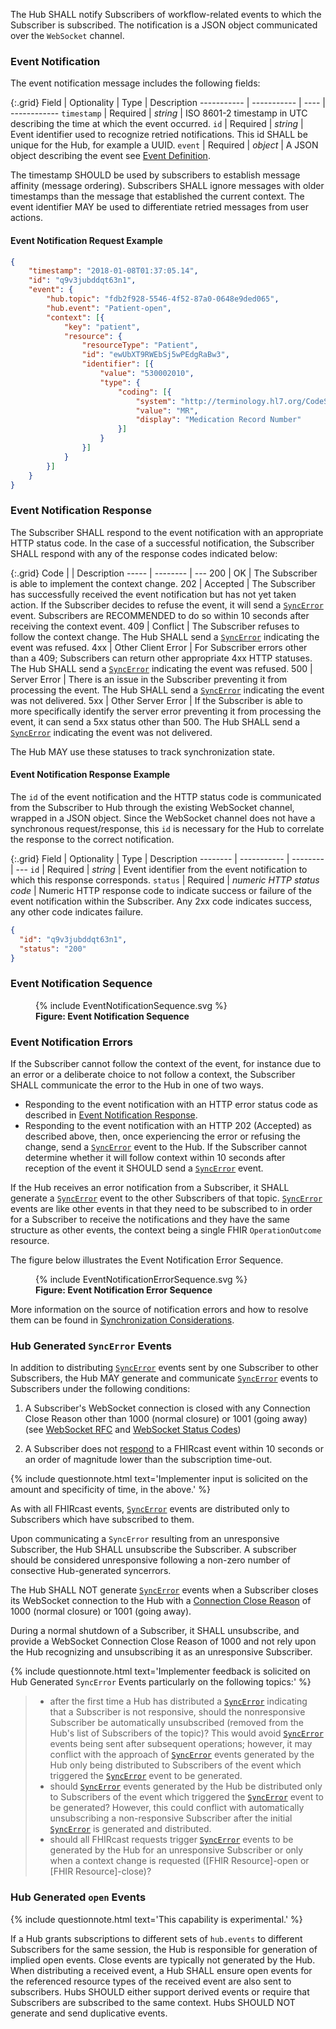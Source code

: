 The Hub SHALL notify Subscribers of workflow-related events to which the Subscriber is subscribed. The notification is a JSON object communicated over the `WebSocket` channel.

### Event Notification

The event notification message includes the following fields:

{:.grid}
Field       | Optionality | Type | Description
----------- | ----------- | ---- | ------------
`timestamp` | Required    | *string* | ISO 8601-2 timestamp in UTC describing the time at which the event occurred.
`id`        | Required    | *string* | Event identifier used to recognize retried notifications. This id SHALL be unique for the Hub, for example a UUID.
`event`     | Required    | *object* | A JSON object describing the event see [Event Definition](2-3-Events.html).

The timestamp SHOULD be used by subscribers to establish message affinity (message ordering). Subscribers SHALL ignore messages with older timestamps than the message that established the current context. The event identifier MAY be used to differentiate retried messages from user actions.

#### Event Notification Request Example

```json
{
	"timestamp": "2018-01-08T01:37:05.14",
	"id": "q9v3jubddqt63n1",
	"event": {
		"hub.topic": "fdb2f928-5546-4f52-87a0-0648e9ded065",
		"hub.event": "Patient-open",
		"context": [{
			"key": "patient",
			"resource": {
				"resourceType": "Patient",
				"id": "ewUbXT9RWEbSj5wPEdgRaBw3",
				"identifier": [{
					"value": "530002010",
					"type": {
						"coding": [{
							"system": "http://terminology.hl7.org/CodeSystem/v2-0203",
							"value": "MR",
							"display": "Medication Record Number"
						}]
					}
				}]
			}
		}]
	}
}
```

### Event Notification Response

The Subscriber SHALL respond to the event notification with an appropriate HTTP status code. In the case of a successful notification, the Subscriber SHALL respond with any of the response codes indicated below:

{:.grid}
Code  |          | Description
----- | -------- | ---
200   | OK       | The Subscriber is able to implement the context change.
202   | Accepted | The Subscriber has successfully received the event notification but has not yet taken action. If the Subscriber decides to refuse the event, it will send a [`SyncError`](3-2-1-SyncError.html) event. Subscribers are RECOMMENDED to do so within 10 seconds after receiving the context event.
409   | Conflict | The Subscriber refuses to follow the context change. The Hub SHALL send a [`SyncError`](3-2-1-SyncError.html) indicating the event was refused.
4xx   | Other Client Error | For Subscriber errors other than a 409; Subscribers can return other appropriate 4xx HTTP statuses. The Hub SHALL send a [`SyncError`](3-2-1-SyncError.html) indicating the event was refused.
500   | Server Error | There is an issue in the Subscriber preventing it from processing the event. The Hub SHALL send a [`SyncError`](3-2-1-SyncError.html) indicating the event was not delivered.
5xx   | Other Server Error | If the Subscriber is able to more specifically identify the server error preventing it from processing the event, it can send a 5xx status other than 500. The Hub SHALL send a [`SyncError`](3-2-1-SyncError.html) indicating the event was not delivered.

The Hub MAY use these statuses to track synchronization state.

#### Event Notification Response Example

The `id` of the event notification and the HTTP status code is communicated from the Subscriber to Hub through the existing WebSocket channel, wrapped in a JSON object. Since the WebSocket channel does not have a synchronous request/response, this `id` is necessary for the Hub to correlate the response to the correct notification.

{:.grid}
Field    | Optionality | Type     | Description
-------- | ----------- | -------- | ---
`id`     | Required    | *string* | Event identifier from the event notification to which this response corresponds.
`status` | Required    | *numeric HTTP status code* | Numeric HTTP response code to indicate success or failure of the event notification within the Subscriber. Any 2xx code indicates success, any other code indicates failure.

```json
{
  "id": "q9v3jubddqt63n1",
  "status": "200"
}
```

### Event Notification Sequence

<figure>
  {% include EventNotificationSequence.svg %}
  <figcaption><b>Figure: Event Notification Sequence</b></figcaption>
  <p></p>
</figure>

### Event Notification Errors

If the Subscriber cannot follow the context of the event, for instance due to an error or a deliberate choice to not follow a context, the Subscriber SHALL communicate the error to the Hub in one of two ways.

* Responding to the event notification with an HTTP error status code as described in [Event Notification Response](#event-notification-response).
* Responding to the event notification with an HTTP 202 (Accepted) as described above, then, once experiencing the error or refusing the change, send a [`SyncError`](3-2-1-SyncError.html) event to the Hub. If the Subscriber cannot determine whether it will follow context within 10 seconds after reception of the event it SHOULD send a [`SyncError`](3-2-1-SyncError.html) event.

If the Hub receives an error notification from a Subscriber, it SHALL generate a [`SyncError`](3-2-1-SyncError.html) event to the other Subscribers of that topic. [`SyncError`](3-2-1-SyncError.html) events are like other events in that they need to be subscribed to in order for a Subscriber to receive the notifications and they have the same structure as other events, the context being a single FHIR `OperationOutcome` resource.

The figure below illustrates the Event Notification Error Sequence.

<figure>
  {% include EventNotificationErrorSequence.svg %}
  <figcaption><b>Figure: Event Notification Error Sequence</b></figcaption>
  <p></p>
</figure>

More information on the source of notification errors and how to resolve them can be found in [Synchronization Considerations](4-2-syncconsiderations.html).

### Hub Generated `SyncError` Events

In addition to distributing [`SyncError`](3-2-1-SyncError.html) events sent by one Subscriber to other Subscribers, the Hub MAY generate and communicate [`SyncError`](3-2-1-SyncError.html) events to Subscribers under the following conditions: 

1. A Subscriber's WebSocket connection is closed with any Connection Close Reason other than 1000 (normal closure) or 1001 (going away) (see [WebSocket RFC](https://www.rfc-editor.org/rfc/rfc6455.html#section-7.1.6) and [WebSocket Status Codes](https://www.rfc-editor.org/rfc/rfc6455.html#section-7.4))

2. A Subscriber does not [respond](https://build.fhir.org/ig/HL7/fhircast-docs/2-5-EventNotification.html#event-notification-response) to a FHIRcast event within 10 seconds or an order of magnitude lower than the subscription time-out.

{% include questionnote.html text='Implementer input is solicited on the amount and specificity of time, in the above.' %}

 As with all FHIRcast events, [`SyncError`](3-2-1-SyncError.html) events are distributed only to Subscribers which have subscribed to them.

Upon communicating a `SyncError` resulting from an unresponsive Subscriber, the Hub SHALL unsubscribe the Subscriber. A subscriber should be considered unresponsive following a non-zero number of consective Hub-generated syncerrors. 

The Hub SHALL NOT generate [`SyncError`](3-2-1-SyncError.html) events when a Subscriber closes its WebSocket connection to the Hub with a [Connection Close Reason](https://www.rfc-editor.org/rfc/rfc6455.html#section-7.4.1) of 1000 (normal closure) or 1001 (going away).  

During a normal shutdown of a Subscriber, it SHALL unsubscribe, and provide a WebSocket Connection Close Reason of 1000 and not rely upon the Hub recognizing and unsubscribing it as an unresponsive Subscriber.

{% include questionnote.html text='Implementer feedback is solicited on Hub Generated `SyncError` Events particularly on the following topics:' %}

> * after the first time a Hub has distributed a [`SyncError`](3-2-1-SyncError.html) indicating that a Subscriber is not responsive, should the nonresponsive Subscriber be automatically unsubscribed (removed from the Hub's list of Subscribers of the topic)?  This would avoid [`SyncError`](3-2-1-SyncError.html) events being sent after subsequent operations; however, it may conflict with the approach of [`SyncError`](3-2-1-SyncError.html) events generated by the Hub only being distributed to Subscribers of the event which triggered the [`SyncError`](3-2-1-SyncError.html) event to be generated.
>* should [`SyncError`](3-2-1-SyncError.html) events generated by the Hub be distributed only to Subscribers of the event which triggered the [`SyncError`](3-2-1-SyncError.html) event to be generated?  However, this could conflict with automatically unsubscribing a non-responsive Subscriber after the initial [`SyncError`](3-2-1-SyncError.html) is generated and distributed.
>* should all FHIRcast requests trigger  [`SyncError`](3-2-1-SyncError.html) events to be generated by the Hub for an unresponsive Subscriber or only when a context change is requested ([FHIR Resource]-open or [FHIR Resource]-close)?

### Hub Generated `open` Events

{% include questionnote.html text='This capability is experimental.' %}


If a Hub grants subscriptions to different sets of `hub.events` to different Subscribers for the same session, the Hub is responsible for generation of implied open events. Close events are typically not generated by the Hub.  When distributing a received event, a Hub SHALL ensure open events for the referenced resource types of the received event are also sent to subscribers. Hubs SHOULD either support derived events or require that Subscribers are subscribed to the same context. Hubs SHOULD NOT generate and send duplicative events.
